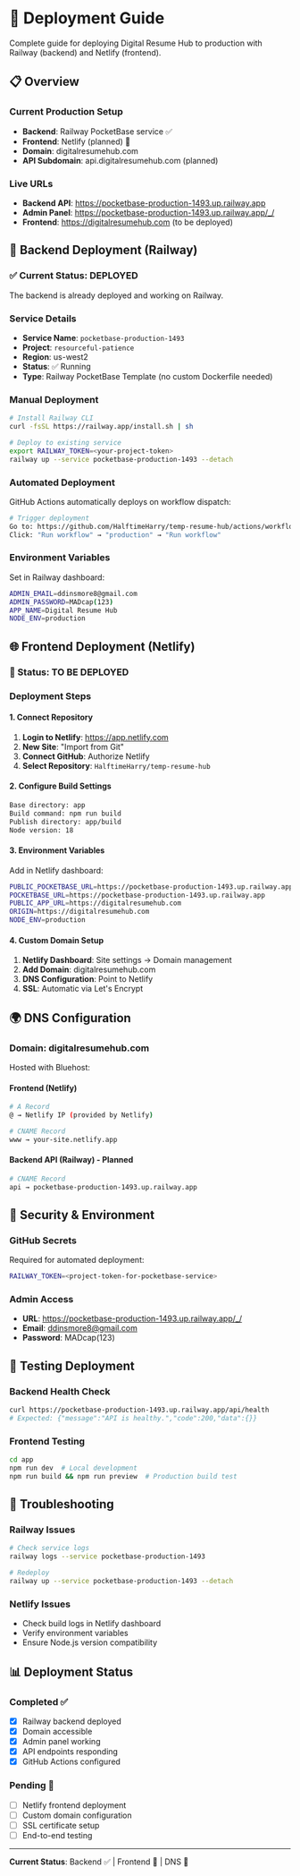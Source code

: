 # 🚀 **Deployment Guide**

Complete guide for deploying Digital Resume Hub to production with Railway (backend) and Netlify (frontend).

## 📋 **Overview**

### **Current Production Setup**
- **Backend**: Railway PocketBase service ✅
- **Frontend**: Netlify (planned) 🔄
- **Domain**: digitalresumehub.com
- **API Subdomain**: api.digitalresumehub.com (planned)

### **Live URLs**
- **Backend API**: https://pocketbase-production-1493.up.railway.app
- **Admin Panel**: https://pocketbase-production-1493.up.railway.app/_/
- **Frontend**: https://digitalresumehub.com (to be deployed)

## 🔧 **Backend Deployment (Railway)**

### **✅ Current Status: DEPLOYED**
The backend is already deployed and working on Railway.

### **Service Details**
- **Service Name**: `pocketbase-production-1493`
- **Project**: `resourceful-patience`
- **Region**: us-west2
- **Status**: ✅ Running
- **Type**: Railway PocketBase Template (no custom Dockerfile needed)

### **Manual Deployment**
```bash
# Install Railway CLI
curl -fsSL https://railway.app/install.sh | sh

# Deploy to existing service
export RAILWAY_TOKEN=<your-project-token>
railway up --service pocketbase-production-1493 --detach
```

### **Automated Deployment**
GitHub Actions automatically deploys on workflow dispatch:

```bash
# Trigger deployment
Go to: https://github.com/HalftimeHarry/temp-resume-hub/actions/workflows/manual-deploy.yml
Click: "Run workflow" → "production" → "Run workflow"
```

### **Environment Variables**
Set in Railway dashboard:
```bash
ADMIN_EMAIL=ddinsmore8@gmail.com
ADMIN_PASSWORD=MADcap(123)
APP_NAME=Digital Resume Hub
NODE_ENV=production
```

## 🌐 **Frontend Deployment (Netlify)**

### **🔄 Status: TO BE DEPLOYED**

### **Deployment Steps**

#### **1. Connect Repository**
1. **Login to Netlify**: https://app.netlify.com
2. **New Site**: "Import from Git"
3. **Connect GitHub**: Authorize Netlify
4. **Select Repository**: `HalftimeHarry/temp-resume-hub`

#### **2. Configure Build Settings**
```bash
Base directory: app
Build command: npm run build
Publish directory: app/build
Node version: 18
```

#### **3. Environment Variables**
Add in Netlify dashboard:
```bash
PUBLIC_POCKETBASE_URL=https://pocketbase-production-1493.up.railway.app
POCKETBASE_URL=https://pocketbase-production-1493.up.railway.app
PUBLIC_APP_URL=https://digitalresumehub.com
ORIGIN=https://digitalresumehub.com
NODE_ENV=production
```

#### **4. Custom Domain Setup**
1. **Netlify Dashboard**: Site settings → Domain management
2. **Add Domain**: digitalresumehub.com
3. **DNS Configuration**: Point to Netlify
4. **SSL**: Automatic via Let's Encrypt

## 🌍 **DNS Configuration**

### **Domain: digitalresumehub.com**
Hosted with Bluehost:

#### **Frontend (Netlify)**
```bash
# A Record
@ → Netlify IP (provided by Netlify)

# CNAME Record  
www → your-site.netlify.app
```

#### **Backend API (Railway) - Planned**
```bash
# CNAME Record
api → pocketbase-production-1493.up.railway.app
```

## 🔐 **Security & Environment**

### **GitHub Secrets**
Required for automated deployment:
```bash
RAILWAY_TOKEN=<project-token-for-pocketbase-service>
```

### **Admin Access**
- **URL**: https://pocketbase-production-1493.up.railway.app/_/
- **Email**: ddinsmore8@gmail.com
- **Password**: MADcap(123)

## 🧪 **Testing Deployment**

### **Backend Health Check**
```bash
curl https://pocketbase-production-1493.up.railway.app/api/health
# Expected: {"message":"API is healthy.","code":200,"data":{}}
```

### **Frontend Testing**
```bash
cd app
npm run dev  # Local development
npm run build && npm run preview  # Production build test
```

## 🚨 **Troubleshooting**

### **Railway Issues**
```bash
# Check service logs
railway logs --service pocketbase-production-1493

# Redeploy
railway up --service pocketbase-production-1493 --detach
```

### **Netlify Issues**
- Check build logs in Netlify dashboard
- Verify environment variables
- Ensure Node.js version compatibility

## 📊 **Deployment Status**

### **Completed ✅**
- [x] Railway backend deployed
- [x] Domain accessible
- [x] Admin panel working
- [x] API endpoints responding
- [x] GitHub Actions configured

### **Pending 🔄**
- [ ] Netlify frontend deployment
- [ ] Custom domain configuration
- [ ] SSL certificate setup
- [ ] End-to-end testing

---

**Current Status**: Backend ✅ | Frontend 🔄 | DNS 🔄